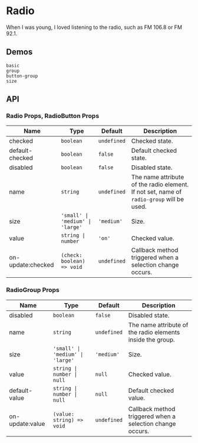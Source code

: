 # Radio

<!--single-column-->

When I was young, I loved listening to the radio, such as FM 106.8 or FM 92.1.

## Demos

```demo
basic
group
button-group
size
```

## API

### Radio Props, RadioButton Props

| Name | Type | Default | Description |
| --- | --- | --- | --- |
| checked | `boolean` | `undefined` | Checked state. |
| default-checked | `boolean` | `false` | Default checked state. |
| disabled | `boolean` | `false` | Disabled state. |
| name | `string` | `undefined` | The name attribute of the radio element. If not set, name of `radio-group` will be used. |
| size | `'small' \| 'medium' \| 'large'` | `'medium'` | Size. |
| value | `string \| number` | `'on'` | Checked value. |
| on-update:checked | `(check: boolean) => void` | `undefined` | Callback method triggered when a selection change occurs. |

### RadioGroup Props

| Name | Type | Default | Description |
| --- | --- | --- | --- |
| disabled | `boolean` | `false` | Disabled state. |
| name | `string` | `undefined` | The name attribute of the radio elements inside the group. |
| size | `'small' \| 'medium' \| 'large'` | `'medium'` | Size. |
| value | `string \| number \| null` | `null` | Checked value. |
| default-value | `string \| number \| null` | `null` | Default checked value. |
| on-update:value | `(value: string) => void` | `undefined` | Callback method triggered when a selection change occurs. |
